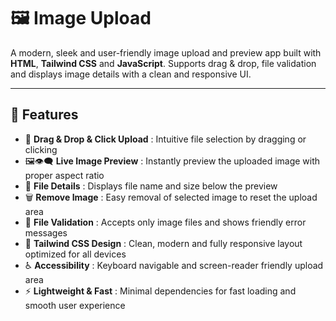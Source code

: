 # 🖼️ Image Upload

A modern, sleek and user-friendly image upload and preview app built with **HTML**, **Tailwind CSS** and **JavaScript**. Supports drag & drop, file validation and displays image details with a clean and responsive UI.

---

## 🚀 Features

- 📁 **Drag & Drop & Click Upload** : Intuitive file selection by dragging or clicking  
- 🖼👁️‍🗨️ **Live Image Preview** : Instantly preview the uploaded image with proper aspect ratio  
- 📝 **File Details** : Displays file name and size below the preview  
- 🗑️ **Remove Image** : Easy removal of selected image to reset the upload area  
- 🚫 **File Validation** : Accepts only image files and shows friendly error messages  
- 🎨 **Tailwind CSS Design** : Clean, modern and fully responsive layout optimized for all devices  
- ♿ **Accessibility** : Keyboard navigable and screen-reader friendly upload area  
- ⚡ **Lightweight & Fast** : Minimal dependencies for fast loading and smooth user experience  
